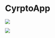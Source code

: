 # CyrptoApp
<p>
    <img src="https://i.ibb.co/RysCFQD/hb.png"/>
</p>
<p>
    <img src="https://i.ibb.co/zGXL8N4/adasd.png"/>
</p>
